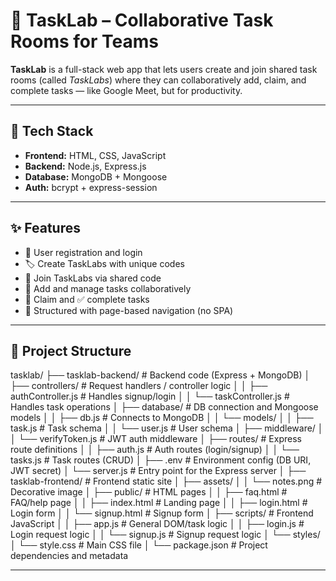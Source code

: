 # 🧪 TaskLab – Collaborative Task Rooms for Teams

**TaskLab** is a full-stack web app that lets users create and join shared task rooms (called *TaskLabs*) where they can collaboratively add, claim, and complete tasks — like Google Meet, but for productivity.

---

## 🔧 Tech Stack

- **Frontend:** HTML, CSS, JavaScript
- **Backend:** Node.js, Express.js
- **Database:** MongoDB + Mongoose
- **Auth:** bcrypt + express-session

---

## ✨ Features

- 🔐 User registration and login
- 🏷️ Create TaskLabs with unique codes
- 🚪 Join TaskLabs via shared code
- 📝 Add and manage tasks collaboratively
- 🙋 Claim and ✅ complete tasks
- 🧱 Structured with page-based navigation (no SPA)

---

## 📁 Project Structure
tasklab/
├── tasklab-backend/                   # Backend code (Express + MongoDB)
│   ├── controllers/                   # Request handlers / controller logic
│   │   ├── authController.js          # Handles signup/login
│   │   └── taskController.js          # Handles task operations
│   ├── database/                      # DB connection and Mongoose models
│   │   ├── db.js                      # Connects to MongoDB
│   │   └── models/
│   │       ├── task.js                # Task schema
│   │       └── user.js                # User schema
│   ├── middleware/
│   │   └── verifyToken.js             # JWT auth middleware
│   ├── routes/                        # Express route definitions
│   │   ├── auth.js                    # Auth routes (login/signup)
│   │   └── tasks.js                   # Task routes (CRUD)
│   ├── .env                           # Environment config (DB URI, JWT secret)
│   └── server.js                      # Entry point for the Express server
│
├── tasklab-frontend/                  # Frontend static site
│   ├── assets/
│   │   └── notes.png                  # Decorative image
│   ├── public/                        # HTML pages
│   │   ├── faq.html                   # FAQ/help page
│   │   ├── index.html                 # Landing page
│   │   ├── login.html                 # Login form
│   │   └── signup.html                # Signup form
│   ├── scripts/                       # Frontend JavaScript
│   │   ├── app.js                     # General DOM/task logic
│   │   ├── login.js                   # Login request logic
│   │   └── signup.js                  # Signup request logic
│   └── styles/
│       └── style.css                  # Main CSS file
│
└── package.json                       # Project dependencies and metadata

---
